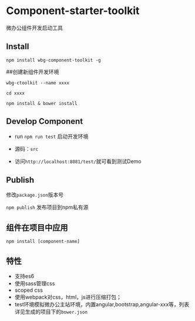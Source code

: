 # Component-starter-toolkit

微办公组件开发启动工具

## Install

`npm install wbg-component-toolkit -g`

##创建新组件开发环境

`wbg-ctoolkit --name xxxx`

`cd xxxx`

`npm install & bower install`

## Develop Component 

- run `npm run test` 启动开发环境

- 源码：`src`

- 访问`http://localhost:8081/test/`就可看到测试Demo

## Publish

修改`package.json`版本号

`npm publish` 发布项目到npm私有源

## 组件在项目中应用

`npm install [component-name]`

## 特性

- 支持es6
- 使用sass管理css
- scoped css
- 使用webpack对css，html，js进行压缩打包；
- test环境模拟微办公主站环境，内置angular,bootstrap,angular-xxx等，列表详见生成的项目下的`bower.json`

